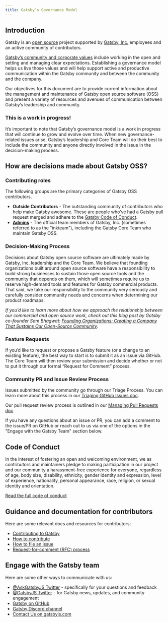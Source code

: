 ```yaml
---
title: Gatsby's Governance Model
---
```


## Introduction

Gatsby is an [open source](https://opensource.org/) project supported by [Gatsby, Inc.](https://www.gatsbyjs.com/about/) employees and an active community of contributors.

[Gatsby’s community and corporate values](/docs/gatsby-core-philosophy/#gatsbys-community-philosophy) include working in the open and setting and managing clear expectations. Establishing a governance model helps us live those values and will help support active and productive communication within the Gatsby community and between the community and the company.

Our objectives for this document are to provide current information about the management and maintenance of Gatsby open source software (OSS) and present a variety of resources and avenues of communication between Gatsby’s leadership and community.

### This is a work in progress!

It’s important to note that Gatsby’s governance model is a work in progress that will continue to grow and evolve over time. When new governance-related issues arise, Gatsby’s leadership and Core Team will do their best to include the community and anyone directly involved in the issue in the decision-making process.

## How are decisions made about Gatsby OSS?

### Contributing roles

The following groups are the primary categories of Gatsby OSS contributors.

- **Outside Contributors** - The outstanding community of contributors who help make Gatsby awesome. These are people who’ve had a Gatsby pull request merged and adhere to the [Gatsby Code of Conduct](/contributing/code-of-conduct/).
- **[Admins](https://github.com/orgs/gatsbyjs/teams/admin/members)** - The official team members of Gatsby, Inc. (sometimes referred to as the "inkteam"), including the Gatsby Core Team who maintain Gatsby OSS.

### Decision-Making Process

Decisions about Gatsby open source software are ultimately made by Gatsby, Inc. leadership and the Core Team. We believe that founding organizations built around open source software have a responsibility to build strong businesses to sustain those open source tools and the community that depends on them, which will sometimes require us to reserve high-demand tools and features for Gatsby commercial products. That said, we take our responsibility to the community very seriously and carefully consider community needs and concerns when determining our product roadmaps.

_If you’d like to learn more about how we approach the relationship between our commercial and open source work, check out this blog post by Gatsby co-founder Sam Bhagwat: [Founding Organizations: Creating a Company That Sustains Our Open-Source Community](/blog/2020-02-11-founding-organizations/#reach-skip-nav)._

### Feature Requests

If you’d like to request or propose a Gatsby feature (or a change to an existing feature), the best way to start is to submit it as an issue via GitHub. The Core Team will then review your submission and decide whether or not to put it through our formal “Request for Comment” process.

### Community PR and Issue Review Process

Issues submitted by the community go through our Triage Process. You can learn more about this process in our [Triaging GitHub Issues doc](/contributing/triaging-github-issues/).

Our pull request review process is outlined in our [Managing Pull Requests doc](/contributing/managing-pull-requests/).

If you have any questions about an issue or PR, you can add a comment to the issue/PR on GitHub or reach out to us via one of the options in the "Engage with the Gatsby Team" section below.

## Code of Conduct

In the interest of fostering an open and welcoming environment, we as contributors and maintainers pledge to making participation in our project and our community a harassment-free experience for everyone, regardless of age, body size, disability, ethnicity, gender identity and expression, level of experience, nationality, personal appearance, race, religion, or sexual identity and orientation.

[Read the full code of conduct](/contributing/code-of-conduct/)

## Guidance and documentation for contributors

Here are some relevant docs and resources for contributors:

- [Contributing to Gatsby](/contributing)
- [How to contribute](/contributing/how-to-contribute/)
- [How to file an issue](/contributing/how-to-file-an-issue/)
- [Request-for-comment (RFC) process](/contributing/rfc-process/)

## Engage with the Gatsby team

Here are some other ways to communicate with us:

- [@AskGatsbyJS Twitter](https://twitter.com/AskGatsbyJS) - specifically for your questions and feedback
- [@GatsbyJS Twitter](https://twitter.com/gatsbyjs) - for Gatsby news, updates, and community engagement
- [Gatsby on GitHub](https://github.com/gatsbyjs)
- [Gatsby Discord channel](https://gatsby.dev/discord)
- [Contact Us on gatsbyjs.com](https://www.gatsbyjs.com/contact-us/)
